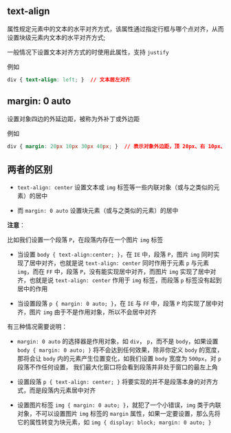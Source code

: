 ## text-align

属性规定元素中的文本的水平对齐方式，该属性通过指定行框与哪个点对齐，从而设置块级元素内文本的水平对齐方式;

一般情况下设置文本对齐方式的时使用此属性，支持 ```justify```

例如

```css
div { text-align: left; }  // 文本居左对齐
```

## margin: 0 auto

设置对象四边的外延边距，被称为外补丁或外边距

例如

```css
div { margin: 20px 10px 30px 40px; }  // 表示对象外边距，顶 20px、右 10px、下 30px、左 40px
```

## 两者的区别

* ```text-align: center``` 设置文本或 ```img``` 标签等一些内联对象（或与之类似的元素）的居中

* 而 ```margin: 0 auto``` 设置块元素（或与之类似的元素）的居中　

**注意**：

比如我们设置一个段落 ```P```，在段落内存在一个图片 ```img``` 标签

* 当设置 ```body { text-align:center; }```，在 ```IE``` 中，段落 ```P```，图片 ```img``` 同时实现了居中对齐，也就是说 ```text-align: center``` 同时作用于元素 ```p``` 与元素 ```img```，而在 ```FF``` 中，段落 ```P```，没有能实现居中对齐，而图片 ```img``` 实现了居中对齐，也就是说 ```text-align: center``` 作用于 ```img``` 标签，而段落 ```p``` 标签没有起到居中的作用

* 当设置段落 ```p { margin: 0 auto; }```，在 ```IE``` 与 ```FF``` 中，段落 ```P``` 均实现了居中对齐，图片 ```img``` 由于不是作用对象，所以不会居中对齐

有三种情况需要说明： 

* ```margin: 0 auto``` 的选择器是作用对象，如 ```div```， ```p```，而不是 ```body```，如果设置 ```body { margin: 0 auto; }``` 将不会达到任何效果，除非你定义 ```body``` 的宽度，那将会让 ```body``` 内的元素产生位置变化，如我们设置 ```body``` 宽度为 ```500px```，对 ```p``` 段落不作任何设置， 我们最大化窗口将会看到段落并非处于窗口的最左上角

* 设置段落 ```p { text-align: center; }``` 将要实现的并不是段落本身的对齐方式，而是段落内元素居中对齐

* 设置图片标签 ```img { margin: 0 auto; }```，就犯了一个小错误，```img``` 类于内联对象，不可以设置图片 ```img``` 标签的 ```margin``` 属性，如果一定要设置，那么先将它的属性转变为块元素，如 ```img { display: block; margin: 0 auto; }```